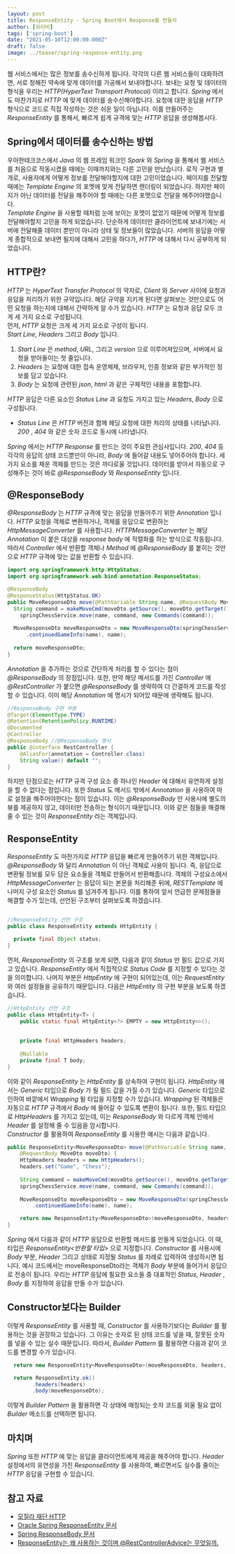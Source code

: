 ```yaml
---
layout: post  
title: ResponseEntity - Spring Boot에서 Response를 만들자
author: [와이비]
tags: ['spring-boot']
date: "2021-05-10T12:00:00.000Z"
draft: false
image: ../teaser/spring-response-entity.png
---
```


웹 서비스에서는 많은 정보를 송수신하게 됩니다.
각각의 다른 웹 서비스들이 대화하려면, 서로 정해진 약속에 맞게 데이터를 가공해서 보내야합니다.
보내는 요청 및 데이터의 형식을 우리는 _HTTP(HyperText Transport Protocol)_ 이라고 합니다.
_Spring_ 에서도 마찬가지로 _HTTP_ 에 맞게 데이터를 송수신해야합니다. 
요청에 대한 응답을 _HTTP_ 형식으로 코드로 직접 작성하는 것은 쉬운 일이 아닙니다.
이를 만들어주는 _ResponseEntity_ 를 통해서, 빠르게 쉽게 규격에 맞는 _HTTP_ 응답을 생성해봅시다.


## Spring에서 데이터를 송수신하는 방법
우아한테크코스에서 _Java_ 의 웹 프레임 워크인 _Spark_ 와 _Spring_ 을 통해서 웹 서비스를 처음으로 작동시켰을 때에는 이때까지와는 다른 고민을 만났습니다.
로직 구현과 별개로, 사용자에게 어떻게 정보를 전달해야할지에 대한 고민이었습니다.
페이지를 전달할 때에는 _Template Engine_ 의 포멧에 맞게 전달하면 렌더링이 되었습니다.
하지만 페이지가 아닌 데이터를 전달을 해주어야 할 때에는 다른 포맷으로 전달을 해주어야했습니다.  
_Template Engine_ 을 사용할 때처럼 눈에 보이는 포멧이 없었기 때문에 어떻게 정보를 전달해야할지 고민을 하게 되었습니다.
단순하게 데이터만 클라이언트에 보내기에는 서버에 전달해줄 데이터 뿐만이 아니라 상태 및 정보들이 많았습니다.
서버의 응답을 어떻게 종합적으로 보내면 될지에 대해서 고민을 하다가, _HTTP_ 에 대해서 다시 공부하게 되었습니다.

## HTTP란?
_HTTP_ 는 _HyperText Transfer Protocol_ 의 약자로, _Client_ 와 _Server_ 사이에 요청과 응답을 처리하기 위한 규약입니다.
해당 규약을 지키게 된다면 살펴보는 것만으로도 어떤 요청을 하는지에 대해서 간략하게 알 수가 있습니다.
_HTTP_ 는 요청과 응답 모두 크게 세 가지 요소로 구성됩니다.  
먼저, _HTTP_ 요청은 크게 세 가지 요소로 구성이 됩니다.  
_Start Line_, _Headers_ 그리고 _Body_ 입니다.  
1. _Start Line_ 은 _method_, _URL_, 그리고 _version_ 으로 이루어져있으며, 서버에서 요청을 받아들이는 첫 줄입니다. 
2. _Headers_ 는 요청에 대한 접속 운영체제, 브라우저, 인증 정보와 같은 부가적인 정보를 담고 있습니다.  
3. _Body_ 는 요청에 관련된 _json_, _html_ 과 같은 구체적인 내용을 포함합니다.  

_HTTP_ 응답은 다른 요소인 _Status Line_ 과 요청도 가지고 있는 _Headers_, _Body_ 으로 구성됩니다.
- _Status Line_ 은 _HTTP_ 버전과 함께 헤딩 요청에 대한 처리의 상태를 나타납니다. 
  _200_ , _404_ 와 같은 숫자 코드로 동시에 나타냅니다. 

_Spring_ 에서는 _HTTP Response_ 를 만드는 것이 주요한 관심사입니다.
_200_, _404_ 등 각각의 응답의 상태 코드뿐만이 아니라, _Body_ 에 들어갈 내용도 넣어주어야 합니다.
세 가지 요소를 채운 객체를 만드는 것은 까다로울 것입니다.
데이터를 받아서 자동으로 구성해주는 것이 바로 _@ResponseBody_ 와 _ResponseEntity_ 입니다.

## @ResponseBody
_@ResponseBody_ 는 _HTTP_ 규격에 맞는 응답을 만들어주기 위한 _Annotation_ 입니다.
_HTTP_ 요청을 객체로 변환하거나, 객체를 응답으로 변환하는 _HttpMessageConverter_ 를 사용합니다.
_HTTPMessageConverter_ 는 해당 _Annotation_ 이 붙은 대상을 _response body_ 에 직렬화를 하는 방식으로 작동됩니다.
따라서 _Controller_ 에서 반환할 객체나 _Method_ 에 _@ResponseBody_ 를 붙히는 것만으로 _HTTP_ 규격에 맞는 값을 반환할 수 있습니다.

``` java
import org.springframework.http.HttpStatus;
import org.springframework.web.bind.annotation.ResponseStatus;

@ResponseBody
@ResponseStatus(HttpStatus.OK)
public MoveResponseDto move(@PathVariable String name, @RequestBody MoveDto moveDto) {
  String command = makeMoveCmd(moveDto.getSource(), moveDto.getTarget());
    springChessService.move(name, command, new Commands(command));
    
  MoveResponseDto moveResponseDto = new MoveResponseDto(springChessService
      .continuedGameInfo(name), name);
      
  return moveResponseDto;
}
```
_Annotation_ 을 추가하는 것으로 간단하게 처리를 할 수 있다는 점이 _@ResponseBody_ 의 장점입니다.
또한, 만약 해당 메서드를 가진 _Controller_ 에 _@RestController_ 가 붙으면 _@ResponseBody_ 를 생략하여 더 간결하게 코드를 작성할 수 있습니다.
이미 해당 _Annotation_ 에 명시가 되어있 때문에 생략해도 됩니다.

```java
//ResponseBody 구현 부분
@Target(ElementType.TYPE)
@Retention(RetentionPolicy.RUNTIME)
@Documented
@Controller
@ResponseBody //@ResponseBody 명시
public @interface RestController {
	@AliasFor(annotation = Controller.class)
	String value() default "";
}
```

하지만 단점으로는 _HTTP_ 규격 구성 요소 중 하나인 _Header_ 에 대해서 유연하게 설정을 할 수 없다는 점입니다.
또한 _Status_ 도 메서드 밖에서 _Annotation_ 을 사용하여 따로 설정을 해주어야한다는 점이 있습니다.
이는 _@ResponseBody_ 만 사용시에 별도의 뷰를 제공하지 않고, 데이터만 전송하는 형식이기 때문입니다.
이와 같은 점들을 해결해 줄 수 있는 것이 _ResponseEntity_ 라는 객체입니다.

## ResponseEntity
_ResponseEntity_ 도 마찬가지로 _HTTP_ 응답을 빠르게 만들어주기 위한 객체입니다. 
_@ResponseBody_ 와 달리 _Annotation_ 이 아닌 객체로 사용이 됩니다.
즉, 응답으로 변환될 정보를 모두 담은 요소들을 객체로 만들어서 반환해줍니다.
객체의 구성요소에서 _HttpMessageConverter_ 는 응답이 되는 본문을 처리해준 뒤에, 
_RESTTemplate_ 에 나머지 구성 요소인 _Status_ 를 넘겨주게 됩니다.
이를 통하여 앞서 언급한 문제점들을 해결할 수가 있는데, 선언된 구조부터 살펴보도록 하겠습니다.

```java

//ResponseEntity 선언 구조
public class ResponseEntity extends HttpEntity {

  private final Object status;
}

```

먼저, _ResponseEntity_ 의 구조를 보게 되면, 다음과 같이 _Status_ 만 필드 값으로 가지고 있습니다.
_ResponseEntity_ 에서 직접적으로 _Status Code_ 를 지정할 수 있다는 것을 의미합니다.
나머지 부분은 _HttpEntity_ 에 구현이 되어있는데, 이는 _RequestEntity_ 와 여러 설정들을 공유하기 때문입니다.
다음은 _HttpEntity_ 의 구현 부분을 보도록 하겠습니다.

```java
//HttpEntity 선언 구조
public class HttpEntity<T> {
    public static final HttpEntity<?> EMPTY = new HttpEntity<>();
  
  
    private final HttpHeaders headers;
  
    @Nullable
    private final T body;
}
```

이와 같이 _ResponseEntity_ 는 _HttpEntity_ 를 상속하여 구현이 됩니다.
_HttpEntity_ 에서는 _Generic_ 타입으로 _Body_ 가 될 필드 값을 가질 수가 있습니다. 
_Generic_ 타입으로 인하여 바깥에서 _Wrapping_ 될 타입을 지정할 수가 있습니다.
_Wrapping_ 된 객체들은 자동으로 _HTTP_ 규격에서 _Body_ 에 들어갈 수 있도록 변환이 됩니다.
또한, 필드 타입으로 _HttpHeaders_ 를 가지고 있는데, 이는 _ResponseBody_ 와 다르게 객체 안에서 _Header_ 를  설정해 줄 수 있음을 암시합니다.  
_Constructor_ 를 활용하여 _ResponseEntity_ 를 사용한 예시는 다음과 같습니다.

```java
public ResponseEntity<MoveResponseDto> move(@PathVariable String name,
    @RequestBody MoveDto moveDto) {
    HttpHeaders headers = new HttpHeaders();
    headers.set("Game", "Chess");
    
    String command = makeMoveCmd(moveDto.getSource(), moveDto.getTarget());
    springChessService.move(name, command, new Commands(command));
    
    MoveResponseDto moveResponseDto = new MoveResponseDto(springChessService
        .continuedGameInfo(name), name);

    return new ResponseEntity<MoveResponseDto>(moveResponseDto, headers, HttpStatus.valueOf(200)); // ResponseEntity를 활용한 응답 생성
}
```

_Spring_ 에서 다음과 같이 _HTTP_ 응답으로 반환할 메서드를 만들게 되었습니다.
이 때, 타입은 _ResponseEntity<반환할 타입>_ 으로 지정합니다.
_Constructor_ 를 사용시에 _Body_ 부분, _Header_ 그리고 상태로 지정될 _Status_ 를 차례로 입력하여 생성하시면 됩니다.
예시 코드에서는 moveResponseDto라는 객체가 _Body_ 부분에 들어가서 응답으로 전송이 됩니다. 
우리는 _HTTP_ 응답에 필요한 요소들 중 대표적인 _Status_, _Header_ , _Body_ 를 지정하여 응답을 만들 수가 있습니다.

## Constructor보다는 Builder
이렇게 _ResponseEntity_ 를 사용할 때, _Constructor_ 를 사용하기보다는 _Builder_ 를 활용하는 것을 권장하고 있습니다.
그 이유는 숫자로 된 상태 코드를 넣을 때, 잘못된 숫자를 넣을 수 있는 실수 때문입니다.
따라서, _Builder Pattern_ 를 활용하면 다음과 같이 코드를 변경할 수가 있습니다.

```java
  return new ResponseEntity<MoveResponseDto>(moveResponseDto, headers, HttpStatus.valueOf(200));

  return ResponseEntity.ok()
        .headers(headers)
        .body(moveResponseDto);
```

이렇게 _Builder Pattern_ 을 활용하면 각 상태에 매칭되는 숫자 코드를 외울 필요 없이 _Builder_ 메소드를 선택하면 됩니다.

## 마치며
_Spring_ 또한 _HTTP_ 에 맞는 응답을 클라이언트에게 제공을 해주어야 합니다.
_Header_ 설정에서의 유연성을 가진 _ResponseEntity_ 를 사용하여, 빠르면서도 실수를 줄이는 _HTTP_ 응답을 구현할 수 있습니다.

## 참고 자료
- [모질라 재단 HTTP](https://developer.mozilla.org/en-US/docs/Web/HTTP)
- [Oracle Spring ResponseEntity 문서](https://docs.spring.io/spring-framework/docs/current/javadoc-api/org/springframework/http/ResponseEntity.html)
- [Spring ResponseBody 문서](https://docs.spring.io/spring-framework/docs/current/reference/html/web.html#mvc-ann-responsebody)
- [ResponseEntity는 왜 사용하는 것이며 @RestControllerAdvice는 무엇일까.](https://woodcock.tistory.com/19)


